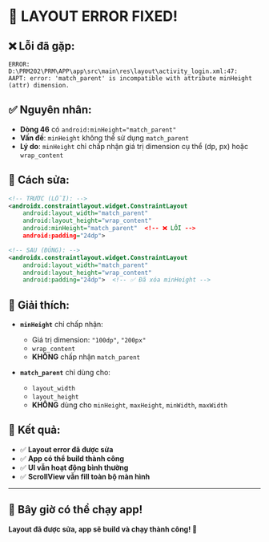 # 🔧 **LAYOUT ERROR FIXED!**

## ❌ **Lỗi đã gặp:**
```
ERROR: D:\PRM202\PRM\APP\app\src\main\res\layout\activity_login.xml:47: 
AAPT: error: 'match_parent' is incompatible with attribute minHeight (attr) dimension.
```

## ✅ **Nguyên nhân:**
- **Dòng 46** có `android:minHeight="match_parent"`
- **Vấn đề**: `minHeight` không thể sử dụng `match_parent`
- **Lý do**: `minHeight` chỉ chấp nhận giá trị dimension cụ thể (dp, px) hoặc `wrap_content`

## 🔧 **Cách sửa:**
```xml
<!-- TRƯỚC (LỖI): -->
<androidx.constraintlayout.widget.ConstraintLayout
    android:layout_width="match_parent"
    android:layout_height="wrap_content"
    android:minHeight="match_parent"  <!-- ❌ LỖI -->
    android:padding="24dp">

<!-- SAU (ĐÚNG): -->
<androidx.constraintlayout.widget.ConstraintLayout
    android:layout_width="match_parent"
    android:layout_height="wrap_content"
    android:padding="24dp">  <!-- ✅ Đã xóa minHeight -->
```

## 📝 **Giải thích:**
- **`minHeight`** chỉ chấp nhận:
  - Giá trị dimension: `"100dp"`, `"200px"`
  - `wrap_content`
  - **KHÔNG** chấp nhận `match_parent`

- **`match_parent`** chỉ dùng cho:
  - `layout_width`
  - `layout_height`
  - **KHÔNG** dùng cho `minHeight`, `maxHeight`, `minWidth`, `maxWidth`

## 🎯 **Kết quả:**
- ✅ **Layout error đã được sửa**
- ✅ **App có thể build thành công**
- ✅ **UI vẫn hoạt động bình thường**
- ✅ **ScrollView vẫn fill toàn bộ màn hình**

---

## 🚀 **Bây giờ có thể chạy app!**

**Layout đã được sửa, app sẽ build và chạy thành công! 🎉**



